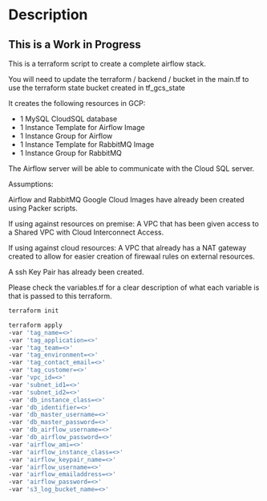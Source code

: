 # Description

## This is a Work in Progress

This is a terraform script to create a complete airflow stack.

You will need to update the terraform / backend / bucket in the main.tf to use the terraform state bucket created in tf_gcs_state

It creates the following resources in GCP:

- 1 MySQL CloudSQL database
- 1 Instance Template for Airflow Image
- 1 Instance Group for Airflow
- 1 Instance Template for RabbitMQ Image
- 1 Instance Group for RabbitMQ

The Airflow server will be able to communicate with the Cloud SQL server.

Assumptions:

Airflow and RabbitMQ Google Cloud Images have already been created using Packer scripts.

If using against resources on premise:
A VPC that has been given access to a Shared VPC with Cloud Interconnect Access.

If using against cloud resources:
A VPC that already has a NAT gateway created to allow for easier creation of firewaal rules on external resources.

A ssh Key Pair has already been created.

Please check the variables.tf for a clear description of what each variable is that is passed to this terraform.

```bash
terraform init
```

```bash
terraform apply
-var 'tag_name=<>'
-var 'tag_application=<>'
-var 'tag_team=<>'
-var 'tag_environment=<>'
-var 'tag_contact_email=<>'
-var 'tag_customer=<>'
-var 'vpc_id=<>'
-var 'subnet_id1=<>'
-var 'subnet_id2=<>'
-var 'db_instance_class=<>'
-var 'db_identifier=<>'
-var 'db_master_username=<>'
-var 'db_master_password=<>'
-var 'db_airflow_username=<>'
-var 'db_airflow_password=<>'
-var 'airflow_ami=<>'
-var 'airflow_instance_class=<>'
-var 'airflow_keypair_name=<>'
-var 'airflow_username=<>'
-var 'airflow_emailaddress=<>'
-var 'airflow_password=<>'
-var 's3_log_bucket_name=<>'
```
